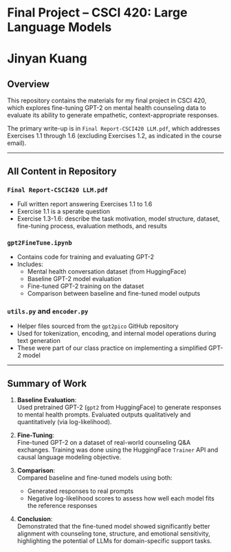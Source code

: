 # Final Project – CSCI 420: Large Language Models

# Jinyan Kuang

## Overview

This repository contains the materials for my final project in CSCI 420, which explores fine-tuning GPT-2 on mental health counseling data to evaluate its ability to generate empathetic, context-appropriate responses.

The primary write-up is in `Final Report-CSCI420 LLM.pdf`, which addresses Exercises 1.1 through 1.6 (excluding Exercises 1.2, as indicated in the course email).

---

## All Content in Repository

### `Final Report-CSCI420 LLM.pdf`
- Full written report answering Exercises 1.1 to 1.6
- Exercise 1.1 is a sperate question
- Exercise 1.3-1.6: describe the task motivation, model structure, dataset, fine-tuning process, evaluation methods, and results

### `gpt2FineTune.ipynb`
- Contains code for training and evaluating GPT-2
- Includes:
  - Mental health conversation dataset (from HuggingFace)
  - Baseline GPT-2 model evaluation
  - Fine-tuned GPT-2 training on the dataset
  - Comparison between baseline and fine-tuned model outputs

### `utils.py` and `encoder.py`
- Helper files sourced from the `gpt2pico` GitHub repository
- Used for tokenization, encoding, and internal model operations during text generation
- These were part of our class practice on implementing a simplified GPT-2 model

---

## Summary of Work

1. **Baseline Evaluation**:  
   Used pretrained GPT-2 (`gpt2` from HuggingFace) to generate responses to mental health prompts. Evaluated outputs qualitatively and quantitatively (via log-likelihood).

2. **Fine-Tuning**:  
   Fine-tuned GPT-2 on a dataset of real-world counseling Q&A exchanges. Training was done using the HuggingFace `Trainer` API and causal language modeling objective.

3. **Comparison**:  
   Compared baseline and fine-tuned models using both:
   - Generated responses to real prompts
   - Negative log-likelihood scores to assess how well each model fits the reference responses

4. **Conclusion**:  
   Demonstrated that the fine-tuned model showed significantly better alignment with counseling tone, structure, and emotional sensitivity, highlighting the potential of LLMs for domain-specific support tasks.

